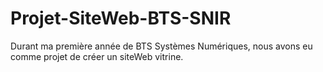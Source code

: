 # Projet-SiteWeb-BTS-SNIR

Durant ma première année de BTS Systèmes Numériques, nous avons eu comme projet de créer un siteWeb vitrine.
